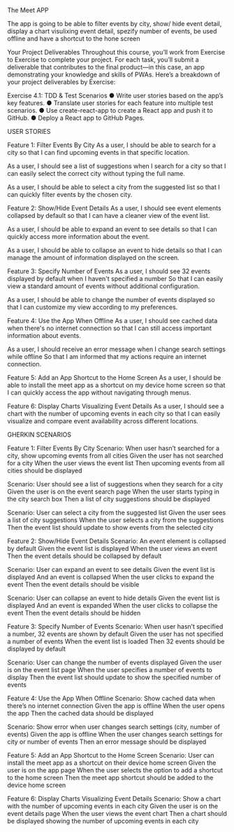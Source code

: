 The Meet APP

The app is going to be able to filter events by city, show/ hide event detail, display a chart visulixing event detail, spezify number of events, be used offline and have a shortcut to the hone screen

Your Project Deliverables
Throughout this course, you’ll work from Exercise to Exercise to complete your project. For each task,
you’ll submit a deliverable that contributes to the final product—in this case, an app demonstrating
your knowledge and skills of PWAs. Here’s a breakdown of your project deliverables by Exercise:

Exercise 4.1: TDD & Test Scenarios
● Write user stories based on the app’s key features.
● Translate user stories for each feature into multiple test scenarios.
● Use create-react-app to create a React app and push it to GitHub.
● Deploy a React app to GitHub Pages.

USER STORIES

Feature 1: Filter Events By City
As a user,
I should be able to search for a city
so that I can find upcoming events in that specific location.

As a user,
I should see a list of suggestions when I search for a city
so that I can easily select the correct city without typing the full name.

As a user,
I should be able to select a city from the suggested list
so that I can quickly filter events by the chosen city.

Feature 2: Show/Hide Event Details
As a user,
I should see event elements collapsed by default
so that I can have a cleaner view of the event list.

As a user,
I should be able to expand an event to see details
so that I can quickly access more information about the event.

As a user,
I should be able to collapse an event to hide details
so that I can manage the amount of information displayed on the screen.

Feature 3: Specify Number of Events
As a user,
I should see 32 events displayed by default when I haven't specified a number
So that I can easily view a standard amount of events without additional configuration.

As a user,
I should be able to change the number of events displayed
so that I can customize my view according to my preferences.

Feature 4: Use the App When Offline
As a user,
I should see cached data when there's no internet connection
so that I can still access important information about events.

As a user,
I should receive an error message when I change search settings while offline
So that I am informed that my actions require an internet connection.

Feature 5: Add an App Shortcut to the Home Screen
As a user,
I should be able to install the meet app as a shortcut on my device home screen
so that I can quickly access the app without navigating through menus.

Feature 6: Display Charts Visualizing Event Details
As a user,
I should see a chart with the number of upcoming events in each city
so that I can easily visualize and compare event availability across different locations.

GHERKIN SCENARIOS

Feature 1: Filter Events By City
Scenario: When user hasn’t searched for a city, show upcoming events from all cities
  Given the user has not searched for a city
  When the user views the event list
  Then upcoming events from all cities should be displayed

Scenario: User should see a list of suggestions when they search for a city
  Given the user is on the event search page
  When the user starts typing in the city search box
  Then a list of city suggestions should be displayed

Scenario: User can select a city from the suggested list
  Given the user sees a list of city suggestions
  When the user selects a city from the suggestions
  Then the event list should update to show events from the selected city

Feature 2: Show/Hide Event Details
Scenario: An event element is collapsed by default
  Given the event list is displayed
  When the user views an event
  Then the event details should be collapsed by default

Scenario: User can expand an event to see details
  Given the event list is displayed
  And an event is collapsed
  When the user clicks to expand the event
  Then the event details should be visible

Scenario: User can collapse an event to hide details
  Given the event list is displayed
  And an event is expanded
  When the user clicks to collapse the event
  Then the event details should be hidden

Feature 3: Specify Number of Events
Scenario: When user hasn’t specified a number, 32 events are shown by default
  Given the user has not specified a number of events
  When the event list is loaded
  Then 32 events should be displayed by default

Scenario: User can change the number of events displayed
  Given the user is on the event list page
  When the user specifies a number of events to display
  Then the event list should update to show the specified number of events

Feature 4: Use the App When Offline
Scenario: Show cached data when there’s no internet connection
  Given the app is offline
  When the user opens the app
  Then the cached data should be displayed

Scenario: Show error when user changes search settings (city, number of events)
  Given the app is offline
  When the user changes search settings for city or number of events
  Then an error message should be displayed

Feature 5: Add an App Shortcut to the Home Screen
Scenario: User can install the meet app as a shortcut on their device home screen
  Given the user is on the app page
  When the user selects the option to add a shortcut to the home screen
  Then the meet app shortcut should be added to the device home screen

Feature 6: Display Charts Visualizing Event Details
Scenario: Show a chart with the number of upcoming events in each city
  Given the user is on the event details page
  When the user views the event chart
  Then a chart should be displayed showing the number of upcoming events in each city
